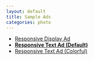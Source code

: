 ```yaml
---
layout: default
title: Sample Ads
categories: photo
---
```


<div>
  <ul>
    <li><a href="ads-1.html">Responsive Display Ad</a></li>
    <li><a href="ads-2.html"><b>Responsive Text Ad (Default)</b></a></li>
    <li><a href="ads-3.html">Responsive Text Ad (Colorful)</a></li>
  </ul>
</div>

<div>
<script async src="//pagead2.googlesyndication.com/pagead/js/adsbygoogle.js"></script>
<!-- TEST-RESP-Text-Def -->
<ins class="adsbygoogle"
     style="display:block"
     data-ad-client="ca-pub-2467004049519392"
     data-ad-slot="3337677164"
     data-ad-format="auto"></ins>
<script>
(adsbygoogle = window.adsbygoogle || []).push({});
</script>
</div>